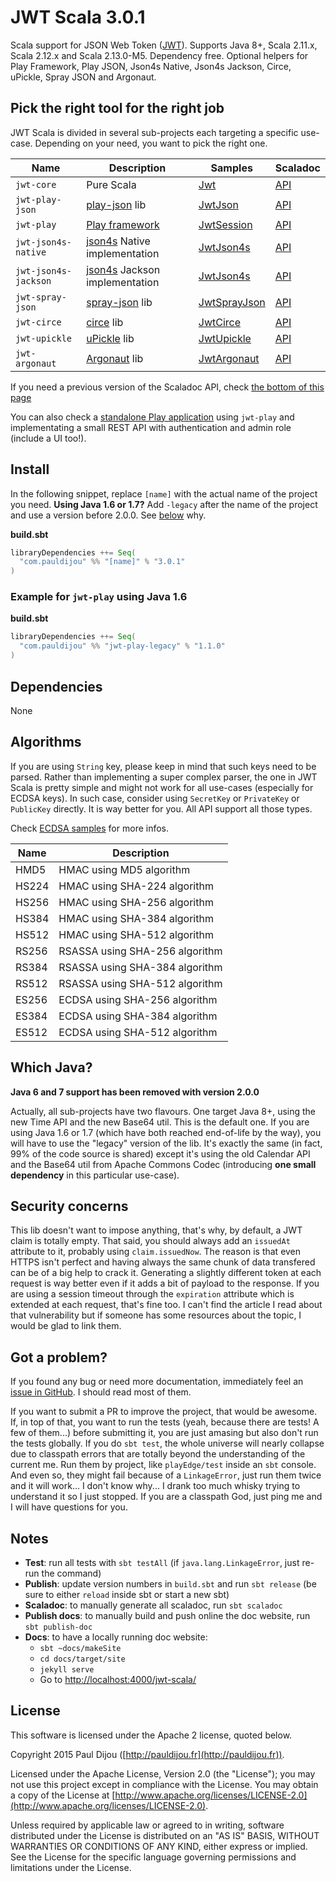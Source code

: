 # JWT Scala 3.0.1

Scala support for JSON Web Token ([JWT](http://tools.ietf.org/html/draft-ietf-oauth-json-web-token)). Supports Java 8+, Scala 2.11.x, Scala 2.12.x and Scala 2.13.0-M5. Dependency free. Optional helpers for Play Framework, Play JSON, Json4s Native, Json4s Jackson, Circe, uPickle, Spray JSON and Argonaut.

## Pick the right tool for the right job

JWT Scala is divided in several sub-projects each targeting a specific use-case. Depending on your need, you want to pick the right one.

| Name | Description | Samples | Scaladoc |
|------|-------------|---------|----------|
|`jwt-core`|Pure Scala|[Jwt](https://pauldijou.github.io/jwt-scala/samples/jwt-core)|[API](https://pauldijou.github.io/jwt-scala/api/latest/jwt-core)|
|`jwt-play-json`|[play-json](https://www.playframework.com/) lib|[JwtJson](https://pauldijou.github.io/jwt-scala/samples/jwt-play-json)|[API](https://pauldijou.github.io/jwt-scala/api/latest/jwt-play-json)|
|`jwt-play`|[Play framework](https://www.playframework.com/)|[JwtSession](https://pauldijou.github.io/jwt-scala/samples/jwt-play)|[API](https://pauldijou.github.io/jwt-scala/api/latest/jwt-play)|
|`jwt-json4s-native`|[json4s](http://json4s.org/) Native implementation|[JwtJson4s](https://pauldijou.github.io/jwt-scala/samples/jwt-json4s)|[API](https://pauldijou.github.io/jwt-scala/api/latest/jwt-json4s)|
|`jwt-json4s-jackson`|[json4s](http://json4s.org/) Jackson implementation|[JwtJson4s](https://pauldijou.github.io/jwt-scala/samples/jwt-json4s)|[API](https://pauldijou.github.io/jwt-scala/api/latest/jwt-json4s)|
|`jwt-spray-json`|[spray-json](https://github.com/spray/spray-json) lib|[JwtSprayJson](https://pauldijou.github.io/jwt-scala/samples/jwt-spray-json)|[API](https://pauldijou.github.io/jwt-scala/api/latest/jwt-spray-json)|
|`jwt-circe`|[circe](https://circe.github.io/circe/) lib|[JwtCirce](https://pauldijou.github.io/jwt-scala/samples/jwt-circe)|[API](https://pauldijou.github.io/jwt-scala/api/latest/jwt-circe)|
|`jwt-upickle`|[uPickle](http://www.lihaoyi.com/upickle-pprint/upickle/) lib|[JwtUpickle](https://pauldijou.github.io/jwt-scala/samples/jwt-upickle)|[API](https://pauldijou.github.io/jwt-scala/api/latest/jwt-upickle)|
|`jwt-argonaut`|[Argonaut](http://argonaut.io/) lib|[JwtArgonaut](https://pauldijou.github.io/jwt-scala/samples/jwt-argonaut)|[API](https://pauldijou.github.io/jwt-scala/api/latest/jwt-argonaut)|

If you need a previous version of the Scaladoc API, check [the bottom of this page](https://pauldijou.github.io/jwt-scala/api/#old-apis)

You can also check a [standalone Play application](https://github.com/pauldijou/jwt-scala/tree/master/examples/play-angular-standalone) using `jwt-play` and implementating a small REST API with authentication and admin role (include a UI too!).

## Install

In the following snippet, replace `[name]` with the actual name of the project you need. **Using Java 1.6 or 1.7?** Add `-legacy` after the name of the project and use a version before 2.0.0. See [below](#which-java) why.

**build.sbt**

```scala
libraryDependencies ++= Seq(
  "com.pauldijou" %% "[name]" % "3.0.1"
)
```

### Example for `jwt-play` using Java 1.6

**build.sbt**

```scala
libraryDependencies ++= Seq(
  "com.pauldijou" %% "jwt-play-legacy" % "1.1.0"
)
```

## Dependencies

None

## Algorithms

If you are using `String` key, please keep in mind that such keys need to be parsed. Rather than implementing a super complex parser, the one in JWT Scala is pretty simple and might not work for all use-cases (especially for ECDSA keys). In such case, consider using `SecretKey` or `PrivateKey` or `PublicKey` directly. It is way better for you. All API support all those types.

Check [ECDSA samples](https://pauldijou.github.io/jwt-scala/samples/jwt-ecdsa) for more infos.

|Name|Description|
|----|-----------|
|HMD5|HMAC using MD5 algorithm|
|HS224|HMAC using SHA-224 algorithm|
|HS256|HMAC using SHA-256 algorithm|
|HS384|HMAC using SHA-384 algorithm|
|HS512|HMAC using SHA-512 algorithm|
|RS256|RSASSA using SHA-256 algorithm|
|RS384|RSASSA using SHA-384 algorithm|
|RS512|RSASSA using SHA-512 algorithm|
|ES256|ECDSA using SHA-256 algorithm|
|ES384|ECDSA using SHA-384 algorithm|
|ES512|ECDSA using SHA-512 algorithm|

## <a name="which-java"></a>Which Java?

**Java 6 and 7 support has been removed with version 2.0.0**

Actually, all sub-projects have two flavours. One target Java 8+, using the new Time API and the new Base64 util. This is the default one. If you are using Java 1.6 or 1.7 (which have both reached end-of-life by the way), you will have to use the "legacy" version of the lib. It's exactly the same (in fact, 99% of the code source is shared) except it's using the old Calendar API and the Base64 util from Apache Commons Codec (introducing **one small dependency** in this particular use-case).

## Security concerns

This lib doesn't want to impose anything, that's why, by default, a JWT claim is totally empty. That said, you should always add an `issuedAt` attribute to it, probably using `claim.issuedNow`. The reason is that even HTTPS isn't perfect and having always the same chunk of data transfered can be of a big help to crack it. Generating a slightly different token at each request is way better even if it adds a bit of payload to the response. If you are using a session timeout through the `expiration` attribute which is extended at each request, that's fine too. I can't find the article I read about that vulnerability but if someone has some resources about the topic, I would be glad to link them.

## Got a problem?

If you found any bug or need more documentation, immediately feel an [issue in GitHub](https://github.com/pauldijou/jwt-scala/issues). I should read most of them.

If you want to submit a PR to improve the project, that would be awesome. If, in top of that, you want to run the tests (yeah, because there are tests! A few of them...) before submitting it, you are just amasing but also don't run the tests globally. If you do `sbt test`, the whole universe will nearly collapse due to classpath errors that are totally beyond the understanding of the current me. Run them by project, like `playEdge/test` inside an `sbt` console. And even so, they might fail because of a `LinkageError`, just run them twice and it will work... I don't know why... I drank too much whisky trying to understand it so I just stopped. If you are a classpath God, just ping me and I will have questions for you.

## Notes

- **Test**: run all tests with `sbt testAll` (if `java.lang.LinkageError`, just re-run the command)
- **Publish**: update version numbers in `build.sbt` and run `sbt release` (be sure to either `reload` inside sbt or start a new sbt)
- **Scaladoc**: to manually generate all scaladoc, run `sbt scaladoc`
- **Publish docs**: to manually build and push online the doc website, run `sbt publish-doc`
- **Docs**: to have a locally running doc website:
  - `sbt ~docs/makeSite`
  - `cd docs/target/site`
  - `jekyll serve`
  - Go to [http://localhost:4000/jwt-scala/](http://localhost:4000/jwt-scala/)

## License

This software is licensed under the Apache 2 license, quoted below.

Copyright 2015 Paul Dijou ([http://pauldijou.fr](http://pauldijou.fr)).

Licensed under the Apache License, Version 2.0 (the "License"); you may not use this project except in compliance with the License. You may obtain a copy of the License at [http://www.apache.org/licenses/LICENSE-2.0](http://www.apache.org/licenses/LICENSE-2.0).

Unless required by applicable law or agreed to in writing, software distributed under the License is distributed on an "AS IS" BASIS, WITHOUT WARRANTIES OR CONDITIONS OF ANY KIND, either express or implied. See the License for the specific language governing permissions and limitations under the License.
